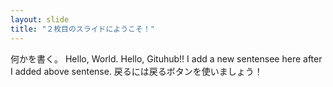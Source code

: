 ```yaml
---
layout: slide
title: "２枚目のスライドにようこそ！"
---
```

何かを書く。
Hello, World. Hello, Gituhub!!
I add a new sentensee here after I added above sentense.
戻るには戻るボタンを使いましょう！
